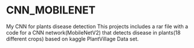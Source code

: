 # CNN_MOBILENET
My CNN for plants disease detection
This projects includes a rar file with a code for a CNN network(MobileNetV2) that detects disease in plants(18 different crops) based on kaggle PlantVillage Data set.
